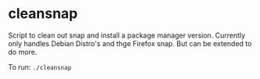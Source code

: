 # cleansnap

Script to clean out snap and install a package manager version. 
Currently only handles Debian Distro's and thge Firefox snap. But can be extended to do more.


To run: `./cleansnap`